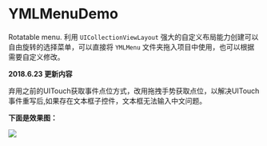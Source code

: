 # YMLMenuDemo
Rotatable menu.
利用 `UICollectionViewLayout` 强大的自定义布局能力创建可以自由旋转的选择菜单，可以直接将 `YMLMenu` 文件夹拖入项目中使用，也可以根据需要自定义修改。


__2018.6.23 更新内容__

弃用之前的UITouch获取事件点位方式，改用拖拽手势获取点位，以解决UITouch事件重写后,如果存在文本框子控件，文本框无法输入中文问题。



__下面是效果图：__

![](https://upload-images.jianshu.io/upload_images/2475558-6f5e3024acd87a57.gif?imageMogr2/auto-orient/strip)